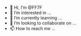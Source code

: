 - 👋 Hi, I’m @FF7F
- 👀 I’m interested in ...
- 🌱 I’m currently learning ...
- 💞️ I’m looking to collaborate on ...
- 📫 How to reach me ...

<!---
FF7F/FF7F is a ✨ special ✨ repository because its `README.md` (this file) appears on your GitHub profile.
You can click the Preview link to take a look at your changes.
--->
